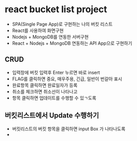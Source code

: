 # react bucket list project
- SPA(Single Page App)로 구현하는 나의 버킷 리스트
- React를 사용하여 화면구현
- Nodejs + MongoDB를 연동한 서버구현
- React + Nodejs + MongoDB 연동하는 API App으로 구현하기

## CRUD 
- 입력창에 버킷 입력후 Enter 누르면 바로 insert
- FLAG를 클릭하면 중요, 매우주용, 긴급, 일반이 번갈아 표시
- 완료항목 클릭하면 완료일자가 등록
- 취소를 체크하면 취소선이 나타나고
- 항목 클릭하면 업데이트를 수행할 수 있ㄱ도록

## 버킷리스트에서 Update 수행하기
- 버킷리스트의 버킷 항목을 클릭하면 input Box 가 나타나도록
- 